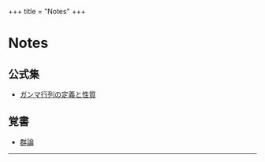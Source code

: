 +++
title = "Notes"
+++


# Notes

## 公式集

* [ガンマ行列の定義と性質](/Notes/Gammamatrix/)

## 覚書

* [群論](/Notes/GT/)

---